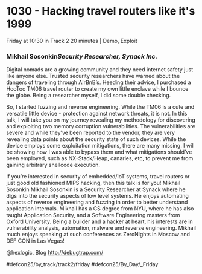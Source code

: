 # 1030 - Hacking travel routers like it's 1999
Friday at 10:30 in Track 2
20 minutes | Demo, Exploit
### Mikhail Sosonkin*Security Researcher, Synack Inc.*

Digital nomads are a growing community and they need internet safety just like anyone else. Trusted security researchers have warned about the dangers of traveling through AirBnB’s. Heeding their advice, I purchased a HooToo TM06 travel router to create my own little enclave while I bounce the globe. Being a researcher myself, I did some double checking. 

So, I started fuzzing and reverse engineering. While the TM06 is a cute and versatile little device - protection against network threats, it is not. In this talk, I will take you on my journey revealing my methodology for discovering and exploiting two memory corruption vulnerabilities. The vulnerabilities are severe and while they’ve been reported to the vendor, they are very revealing data points about the security state of such devices. While the device employs some exploitation mitigations, there are many missing. I will be showing how I was able to bypass them and what mitigations should’ve been employed, such as NX-Stack/Heap, canaries, etc, to prevent me from gaining arbitrary shellcode execution.

If you’re interested in security of embedded/IoT systems, travel routers or just good old fashioned MIPS hacking, then this talk is for you!
Mikhail Sosonkin
Mikhail Sosonkin is a Security Researcher at Synack where he digs into the security aspects of low level systems. He enjoys automating aspects of reverse engineering and fuzzing in order to better understand application internals. Mikhail has a CS degree from NYU, where he has also taught Application Security, and a Software Engineering masters from Oxford University. Being a builder and a hacker at heart, his interests are in vulnerability analysis, automation, malware and reverse engineering. Mikhail much enjoys speaking at such conferences as ZeroNights in Moscow and DEF CON in Las Vegas!

@hexlogic, Blog http://debugtrap.com/

#defcon25/by_track/track2/friday #defcon25/By_Day/_Friday